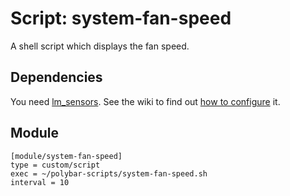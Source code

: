 # Script: system-fan-speed

A shell script which displays the fan speed.


## Dependencies

You need [lm_sensors](https://archlinux.org/packages/lm_sensors). See the wiki to find out [how to configure](https://wiki.archlinux.org/index.php/lm_sensors) it.


## Module

```
[module/system-fan-speed]
type = custom/script
exec = ~/polybar-scripts/system-fan-speed.sh
interval = 10
```
